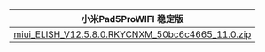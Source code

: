 | 小米Pad5ProWIFI  稳定版    |
| ---- |
| [miui_ELISH_V12.5.8.0.RKYCNXM_50bc6c4665_11.0.zip](https://hugeota.d.miui.com/V12.5.8.0.RKYCNXM/miui_ELISH_V12.5.8.0.RKYCNXM_50bc6c4665_11.0.zip)    |
